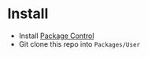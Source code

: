 # Install

- Install [Package Control](https://packagecontrol.io/installation)
- Git clone this repo into `Packages/User`
